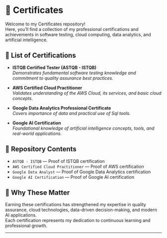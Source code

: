 # 🏅 Certificates

Welcome to my Certificates repository!  
Here, you’ll find a collection of my professional certifications and achievements in software testing, cloud computing, data analytics, and artificial intelligence.

## 📜 List of Certifications

- **ISTQB Certified Tester (ASTQB - ISTQB)**  
  _Demonstrates fundamental software testing knowledge and commitment to quality assurance best practices._

- **AWS Certified Cloud Practitioner**  
  _Validates understanding of the AWS Cloud, its services, and basic cloud concepts._

- **Google Data Analytics Professional Certificate**  
  _Covers importance of data and practical use of Sql tools._

- **Google AI Certification**  
  _Foundational knowledge of artificial intelligence concepts, tools, and real-world applications._

## 📂 Repository Contents

- `ASTQB - ISTQB` — Proof of ISTQB certification
- `AWS Certified Cloud Practitioner` — Proof of AWS certification
- `Google Data Analyst` — Proof of Google Data Analytics certification
- `Google AI Certification` — Proof of Google AI certification

## 🚀 Why These Matter

Earning these certifications has strengthened my expertise in quality assurance, cloud technologies, data-driven decision-making, and modern AI applications.  
Each certification represents my dedication to continuous learning and professional growth.

---



